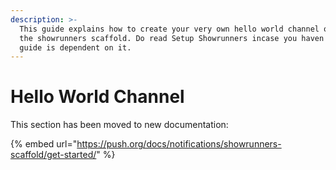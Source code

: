 ```yaml
---
description: >-
  This guide explains how to create your very own hello world channel on top of
  the showrunners scaffold. Do read Setup Showrunners incase you haven't as the
  guide is dependent on it.
---
```


# Hello World Channel

This section has been moved to new documentation:

{% embed url="https://push.org/docs/notifications/showrunners-scaffold/get-started/" %}
